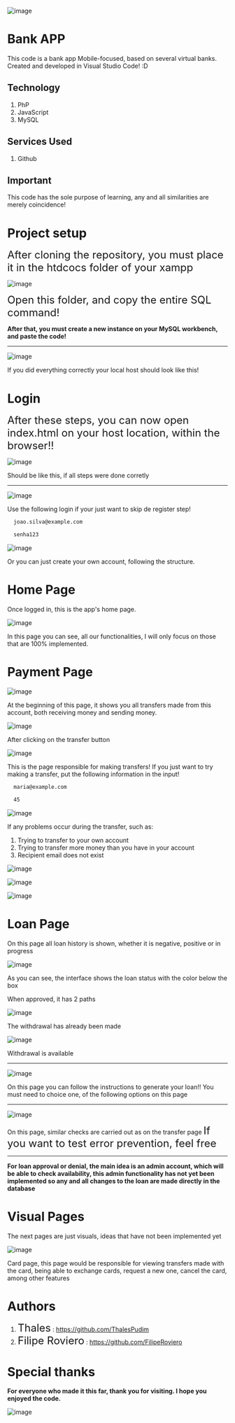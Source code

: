 ![image](https://github.com/ThalesPudim/BankSystemAPP/assets/160556088/a9f588c0-8be2-4b98-8fac-709447666aae)

# Bank APP
This code is a bank app Mobile-focused, based on several virtual banks. Created and developed in Visual Studio Code! :D

## Technology

1. PhP
2. JavaScript
3. MySQL

## Services Used

1. Github

## Important

This code has the sole purpose of learning, any and all similarities are merely coincidence! 

# Project setup

<span style="font-size:24px;">After cloning the repository, you must place it in the htdcocs folder of your xampp</span>

![image](https://github.com/ThalesPudim/BankSystemAPP/assets/160556088/37e56e13-48a8-40ca-8032-272d7468fe3f)

<span style="font-size:24px;">Open this folder, and copy the entire SQL command!</span>

**After that, you must create a new instance on your MySQL workbench, and paste the code!**

***

![image](https://github.com/ThalesPudim/BankSystemAPP/assets/160556088/daa4c053-0647-4c9c-95bd-176e05a19c7c)

If you did everything correctly your local host should look like this!

# Login

<span style="font-size:24px;">After these steps, you can now open index.html on your host location, within the browser!!</span>

![image](https://github.com/ThalesPudim/BankSystemAPP/assets/160556088/f6d1f90a-7758-467d-8a49-ab18c6009327)

Should be like this, if all steps were done corretly 

***

![image](https://github.com/ThalesPudim/BankSystemAPP/assets/160556088/ca483a7c-515d-4867-8405-169d99fc6c00)

Use the following login if your just want to skip de register step!

```bash
  joao.silva@example.com
```
```bash
  senha123
```

![image](https://github.com/ThalesPudim/BankSystemAPP/assets/160556088/5d39fa5e-b037-401d-bcdf-f19c4cfda3f5)

Or you can just create your own account, following the structure.

# Home Page

Once logged in, this is the app's home page.

![image](https://github.com/ThalesPudim/BankSystemAPP/assets/160556088/939968ed-a7ba-4d9b-a8e0-1757c0c80026)

In this page you can see, all our functionalities, I will only focus on those that are 100% implemented.

# Payment Page

![image](https://github.com/ThalesPudim/BankSystemAPP/assets/160556088/306e1d57-d54a-4560-976a-dd8720fd68b0)

At the beginning of this page, it shows you all transfers made from this account, both receiving money and sending money.

![image](https://github.com/ThalesPudim/BankSystemAPP/assets/160556088/e2c16d55-01dc-488a-94f9-2b27c76c1b44)

After clicking on the transfer button

![image](https://github.com/ThalesPudim/BankSystemAPP/assets/160556088/bb376cb6-0f8b-4e7a-810c-469fb5e09472)

This is the page responsible for making transfers! 
If you just want to try making a transfer, put the following information in the input!

```bash
  maria@example.com
```
```bash
  45
```
![image](https://github.com/ThalesPudim/BankSystemAPP/assets/160556088/f0e2efaf-991b-47ea-87af-d69ea7dc2c52)

If any problems occur during the transfer, such as:

1. Trying to transfer to your own account
2. Trying to transfer more money than you have in your account
3. Recipient email does not exist

![image](https://github.com/ThalesPudim/BankSystemAPP/assets/160556088/3e591dd6-ecaf-488c-b495-84897954e77c)

![image](https://github.com/ThalesPudim/BankSystemAPP/assets/160556088/02c8fb24-1084-4c06-a987-148e69e89d84)

![image](https://github.com/ThalesPudim/BankSystemAPP/assets/160556088/0e49278a-b3b8-4ab6-a94d-5a35bc2a50ed)

# Loan Page

On this page all loan history is shown, whether it is negative, positive or in progress

![image](https://github.com/ThalesPudim/BankSystemAPP/assets/160556088/023201b1-deb0-4fd5-ac08-1c4ef7fe7ef5)

As you can see, the interface shows the loan status with the color below the box

When approved, it has 2 paths

![image](https://github.com/ThalesPudim/BankSystemAPP/assets/160556088/798624ee-d976-46cf-ac81-b3f75aace01a)

The withdrawal has already been made

![image](https://github.com/ThalesPudim/BankSystemAPP/assets/160556088/996b3a3e-1d2e-4d31-849b-ef66683f8d42)

Withdrawal is available

***

![image](https://github.com/ThalesPudim/BankSystemAPP/assets/160556088/7ed15703-080f-4263-8e18-1e54d73eaa8d)

On this page you can follow the instructions to generate your loan!!
You must need to choice one, of the following options on this page

***

![image](https://github.com/ThalesPudim/BankSystemAPP/assets/160556088/f7bcce82-e0f0-4985-8fe7-c5a4920f3b43)

On this page, similar checks are carried out as on the transfer page
<span style="font-size:24px;">If you want to test error prevention, feel free</span>


***

**For loan approval or denial, the main idea is an admin account, which will be able to check availability, this admin functionality has not yet been implemented so any and all changes to the loan are made directly in the database**

# Visual Pages


The next pages are just visuals, ideas that have not been implemented yet

![image](https://github.com/ThalesPudim/BankSystemAPP/assets/160556088/9d91f6e9-1c36-4791-80b9-ab3253a98265)


Card page, this page would be responsible for viewing transfers made with the card, being able to exchange cards, request a new one, cancel the card, among other features

# Authors

1. <span style="font-size:24px;">Thales</span> : https://github.com/ThalesPudim
2. <span style="font-size:24px;">Filipe Roviero</span> : https://github.com/FilipeRoviero

# Special thanks

**For everyone who made it this far, thank you for visiting. I hope you enjoyed the code.**

![image](https://github.com/ThalesPudim/BankSystemAPP/assets/160556088/aa0d5d9a-f64c-4a52-bfb2-db731ab8412a)




